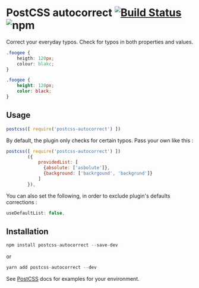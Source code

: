 # PostCSS autocorrect [![Build Status][ci-img]][ci] ![npm](https://img.shields.io/npm/dt/postcss-autocorrect.svg)

Correct your everyday typos. Check for typos in both properties and values.

[PostCSS]:   https://github.com/postcss/postcss
[ci-img]:    https://travis-ci.org/dimitrisnl/postcss-autocorrect.svg
[ci]:        https://travis-ci.org/dimitrisnl/postcss-autocorrect

```css
.foogee {
    heigth: 120px;
    colour: blakc;
}
```

```css
.foogee {
    height: 120px;
    color: black;
}
```

## Usage

```js
postcss([ require('postcss-autocorrect') ])
```

By default, the plugin only checks for certain typos. Pass your own like this :

```js
postcss([ require('postcss-autocorrect') ])
        ({
            providedList: [
              {absolute: ['asbolute']},
              {background: ['backrgound', 'backgrund']}
            ]
        }),
```
You can also set the following, in order to exclude plugin's defaults corrections :

```js
useDefaultList: false,
```


## Installation

```js
npm install postcss-autocorrect --save-dev
```
or
```js
yarn add postcss-autocorrect --dev
```

See [PostCSS] docs for examples for your environment.
